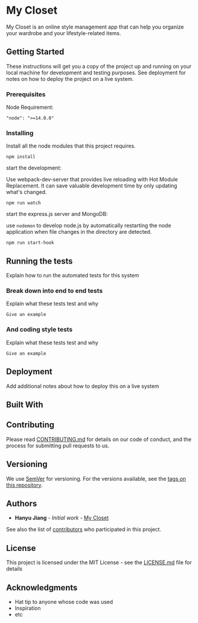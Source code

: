 # My Closet

My Closet is an online style management app that can help you organize your wardrobe and your lifestyle-related items.

## Getting Started

These instructions will get you a copy of the project up and running on your local machine for development and testing purposes. See deployment for notes on how to deploy the project on a live system.



### Prerequisites

Node Requirement: 

```
"node": ">=14.0.0"
```

### Installing

Install all the node modules that this project requires. 
```
npm install 
```

start the development: 

Use webpack-dev-server that provides live reloading with Hot Module Replacement. It can save valuable development time by only updating what's changed. 
```
npm run watch
```

start the express.js server and MongoDB:

use `nodemon` to develop node.js by automatically restarting the node application when file changes in the directory are detected.
```
npm run start-hook
```

<!-- End with an example of getting some data out of the system or using it for a little demo -->

## Running the tests

Explain how to run the automated tests for this system

### Break down into end to end tests

Explain what these tests test and why

```
Give an example
```

### And coding style tests

Explain what these tests test and why

```
Give an example
```

## Deployment

Add additional notes about how to deploy this on a live system

## Built With

<!-- * [Dropwizard](http://www.dropwizard.io/1.0.2/docs/) - The web framework used
* [Maven](https://maven.apache.org/) - Dependency Management
* [ROME](https://rometools.github.io/rome/) - Used to generate RSS Feeds -->

## Contributing

Please read [CONTRIBUTING.md](https://gist.github.com/PurpleBooth/b24679402957c63ec426) for details on our code of conduct, and the process for submitting pull requests to us.

## Versioning

We use [SemVer](http://semver.org/) for versioning. For the versions available, see the [tags on this repository](https://github.com/your/project/tags). 

## Authors

* **Hanyu Jiang** - *Initial work* - [My Closet](https://www.hansportfolio.net/)

See also the list of [contributors](https://github.com/your/project/contributors) who participated in this project.

## License

This project is licensed under the MIT License - see the [LICENSE.md](LICENSE.md) file for details

## Acknowledgments

* Hat tip to anyone whose code was used
* Inspiration
* etc
